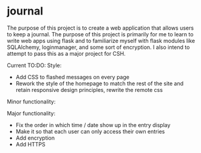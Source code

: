 # journal
The purpose of this project is to create a web application that allows users to keep a journal. The purpose of this project is primarily for me to learn to write web apps using flask and to familiarize myself with flask modules like SQLAlchemy, loginmanager, and some sort of encryption. I also intend to attempt to pass this as a major project for CSH. 

Current TO:DO:
Style:
* Add CSS to flashed messages on every page
* Rework the style of the homepage to match the rest of the site and retain responsive design principles, rewrite the remote css

Minor functionality:


Major functionality:
* Fix the order in which time / date show up in the entry display
* Make it so that each user can only access their own entries
* Add encryption
* Add HTTPS
